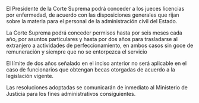 El Presidente de la Corte Suprema podrá conceder a los jueces licencias por enfermedad, de acuerdo con las disposiciones generales que rijan sobre la materia para el personal de la administración civil del Estado.

La Corte Suprema podrá conceder permisos hasta por seis meses cada año, por asuntos particulares y hasta por dos años para trasladarse al extranjero a actividades de perfeccionamiento, en ambos casos sin goce de remuneración y siempre que no se entorpezca el servicio

El límite de dos años señalado en el inciso anterior no será aplicable en el caso de funcionarios que obtengan becas otorgadas de acuerdo a la legislación vigente.

Las resoluciones adoptadas se comunicarán de inmediato al Ministerio de Justicia para los fines administrativos consiguientes.